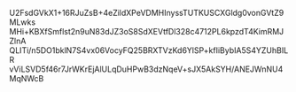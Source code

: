 U2FsdGVkX1+16RJuZsB+4eZildXPeVDMHInyssTUTKUSCXGldg0vonGVtZ9MLwks
MHi+KBXfSmflst2n9uN83dJZ3oS8SdXEVtfDl328c4712PL6kpzdT4KimRMJZlnA
QLITi/n5DO1bklN7S4vx06VocyFQ25BRXTVzKd6YlSP+kfIiBybIA5S4YZUhBILR
vViLSVD5f46r7JrWKrEjAlULqDuHPwB3dzNqeV+sJX5AkSYH/ANEJWnNU4MqNWcB
